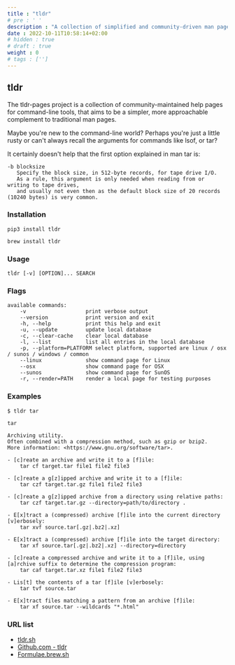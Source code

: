```yaml
---
title : "tldr"
# pre : ' '
description : "A collection of simplified and community-driven man pages."
date : 2022-10-11T10:58:14+02:00
# hidden : true
# draft : true
weight : 0
# tags : ['']
---
```


## tldr

The tldr-pages project is a collection of community-maintained help pages for command-line tools, that aims to be a simpler, more approachable complement to traditional man pages.

Maybe you're new to the command-line world? Perhaps you're just a little rusty or can't always recall the arguments for commands like lsof, or tar?

It certainly doesn't help that the first option explained in man tar is:

```plain
-b blocksize
   Specify the block size, in 512-byte records, for tape drive I/O.
   As a rule, this argument is only needed when reading from or writing to tape drives,
   and usually not even then as the default block size of 20 records (10240 bytes) is very common.
```

### Installation

```plain
pip3 install tldr
```

```plain
brew install tldr
```

### Usage

```plain
tldr [-v] [OPTION]... SEARCH
```

### Flags

```plain
available commands:
    -v                   print verbose output          
    --version            print version and exit        
    -h, --help           print this help and exit      
    -u, --update         update local database         
    -c, --clear-cache    clear local database          
    -l, --list           list all entries in the local database
    -p, --platform=PLATFORM select platform, supported are linux / osx / sunos / windows / common
    --linux              show command page for Linux   
    --osx                show command page for OSX     
    --sunos              show command page for SunOS   
    -r, --render=PATH    render a local page for testing purposes
```

### Examples

```plain
$ tldr tar             

tar

Archiving utility.
Often combined with a compression method, such as gzip or bzip2.
More information: <https://www.gnu.org/software/tar>.

- [c]reate an archive and write it to a [f]ile:
    tar cf target.tar file1 file2 file3

- [c]reate a g[z]ipped archive and write it to a [f]ile:
    tar czf target.tar.gz file1 file2 file3

- [c]reate a g[z]ipped archive from a directory using relative paths:
    tar czf target.tar.gz --directory=path/to/directory .

- E[x]tract a (compressed) archive [f]ile into the current directory [v]erbosely:
    tar xvf source.tar[.gz|.bz2|.xz]

- E[x]tract a (compressed) archive [f]ile into the target directory:
    tar xf source.tar[.gz|.bz2|.xz] --directory=directory

- [c]reate a compressed archive and write it to a [f]ile, using [a]rchive suffix to determine the compression program:
    tar caf target.tar.xz file1 file2 file3

- Lis[t] the contents of a tar [f]ile [v]erbosely:
    tar tvf source.tar

- E[x]tract files matching a pattern from an archive [f]ile:
    tar xf source.tar --wildcards "*.html"
```

### URL list

* [tldr.sh](https://tldr.sh/)
* [Github.com - tldr](https://github.com/tldr-pages/tldr)
* [Formulae.brew.sh](https://formulae.brew.sh/formula/tldr#default)
